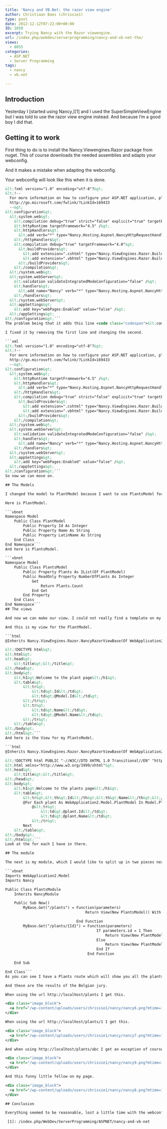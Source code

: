 ```yaml
---
title: 'Nancy and VB.Net: the razor view engine'
author: Christiaan Baes (chrissie1)
type: post
date: 2012-12-12T07:22:00+00:00
ID: 1850
excerpt: Trying Nancy with the Razor viewengine.
url: /index.php/webdev/serverprogramming/nancy-and-vb-net-the/
views:
  - 8055
categories:
  - ASP.NET
  - Server Programming
tags:
  - nancy
  - vb.net

---
```

## Introduction

Yesterday I [started using Nancy,][1] and I used the SuperSimpleViewEngine but I was told to use the razor view engine instead. And because I&#8217;m a good boy I did that.

## Getting it to work

First thing to do is to install the Nancy.Viewengines.Razor package from nuget. This of course downloads the needed assemblies and adapts your webconfig. 

And it makes a mistake when adapting the webconfig.

Your webconfig will look like this when it is done.

```xml
&lt;?xml version="1.0" encoding="utf-8"?&gt;
&lt;!--
  For more information on how to configure your ASP.NET application, please visit
  http://go.microsoft.com/fwlink/?LinkId=169433
  --&gt;
&lt;configuration&gt;
  &lt;system.web&gt;
    &lt;compilation debug="true" strict="false" explicit="true" targetFramework="4.5" /&gt;
    &lt;httpRuntime targetFramework="4.5" /&gt;
    &lt;httpHandlers&gt;
      &lt;add verb="*" type="Nancy.Hosting.Aspnet.NancyHttpRequestHandler" path="*" /&gt;
    &lt;/httpHandlers&gt;
    &lt;compilation debug="true" targetFramework="4.0"&gt;
      &lt;buildProviders&gt;
        &lt;add extension=".cshtml" type="Nancy.ViewEngines.Razor.BuildProviders.NancyCSharpRazorBuildProvider, Nancy.ViewEngines.Razor.BuildProviders" /&gt;
        &lt;add extension=".vbhtml" type="Nancy.ViewEngines.Razor.BuildProviders.NancyVisualBasicRazorBuildProvider, Nancy.ViewEngines.Razor.BuildProviders" /&gt;
      &lt;/buildProviders&gt;
    &lt;/compilation&gt;
  &lt;/system.web&gt;
  &lt;system.webServer&gt;
    &lt;validation validateIntegratedModeConfiguration="false" /&gt;
    &lt;handlers&gt;
      &lt;add name="Nancy" verb="*" type="Nancy.Hosting.Aspnet.NancyHttpRequestHandler" path="*" /&gt;
    &lt;/handlers&gt;
  &lt;/system.webServer&gt;
  &lt;appSettings&gt;
    &lt;add key="webPages:Enabled" value="false" /&gt;
  &lt;/appSettings&gt;
&lt;/configuration&gt;```
The problem being that it adds this line <code class="codespan">&lt;compilation debug="true" targetFramework="4.0"&gt;</code> while I already have this line <code class="codespan">&lt;compilation debug="true" strict="false" explicit="true" targetFramework="4.5" /&gt;</code> and that seemed to be undesirable.

I fixed it by removing the first line and changing the second.

```xml
&lt;?xml version="1.0" encoding="utf-8"?&gt;
&lt;!--
  For more information on how to configure your ASP.NET application, please visit
  http://go.microsoft.com/fwlink/?LinkId=169433
  --&gt;
&lt;configuration&gt;
  &lt;system.web&gt;
    &lt;httpRuntime targetFramework="4.5" /&gt;
    &lt;httpHandlers&gt;
      &lt;add verb="*" type="Nancy.Hosting.Aspnet.NancyHttpRequestHandler" path="*" /&gt;
    &lt;/httpHandlers&gt;
    &lt;compilation debug="true" strict="false" explicit="true" targetFramework="4.5"&gt;
      &lt;buildProviders&gt;
        &lt;add extension=".cshtml" type="Nancy.ViewEngines.Razor.BuildProviders.NancyCSharpRazorBuildProvider, Nancy.ViewEngines.Razor.BuildProviders" /&gt;
        &lt;add extension=".vbhtml" type="Nancy.ViewEngines.Razor.BuildProviders.NancyVisualBasicRazorBuildProvider, Nancy.ViewEngines.Razor.BuildProviders" /&gt;
      &lt;/buildProviders&gt;
    &lt;/compilation&gt;
  &lt;/system.web&gt;
  &lt;system.webServer&gt;
    &lt;validation validateIntegratedModeConfiguration="false" /&gt;
    &lt;handlers&gt;
      &lt;add name="Nancy" verb="*" type="Nancy.Hosting.Aspnet.NancyHttpRequestHandler" path="*" /&gt;
    &lt;/handlers&gt;
  &lt;/system.webServer&gt;
  &lt;appSettings&gt;
    &lt;add key="webPages:Enabled" value="false" /&gt;
  &lt;/appSettings&gt;
&lt;/configuration&gt;```
So now we can move on.

## The Models

I changed the model to PlantModel because I want to use PlantsModel for my collection of Plants.

Here is PlantModel.

```vbnet
Namespace Model
    Public Class PlantModel
        Public Property Id As Integer
        Public Property Name As String
        Public Property LatinName As String
    End Class
End Namespace```
And here is PlantsModel.

```vbnet
Namespace Model
    Public Class PlantsModel
        Public Property Plants As IList(Of PlantModel)
        Public ReadOnly Property NumberOfPlants As Integer
            Get
                Return Plants.Count
            End Get
        End Property
    End Class
End Namespace```
## The views

And now we can make our view. I could not really find a template on my machine for razor views so I made a html page and changed the extension to vbhtml.

And this is my view for the PlantModel.

```html
@Inherits Nancy.ViewEngines.Razor.NancyRazorViewBase(Of WebApplication2.Model.PlantModel)

&lt;!DOCTYPE html&gt;
&lt;html&gt;
&lt;head&gt;
    &lt;title&gt;&lt;/title&gt;
&lt;/head&gt;
&lt;body&gt;
    &lt;h1&gt;Welcome to the plant page&lt;/h1&gt;
    &lt;table&gt;
        &lt;tr&gt;
            &lt;td&gt;Id&lt;/td&gt;
            &lt;td&gt;@Model.Id&lt;/td&gt;
        &lt;/tr&gt;
        &lt;tr&gt;
            &lt;td&gt;Name&lt;/td&gt;
            &lt;td&gt;@Model.Name&lt;/td&gt;
        &lt;/tr&gt;
    &lt;/table&gt;
&lt;/body&gt;
&lt;/html&gt;```
And here is the View for my PlantsModel.

```html
@Inherits Nancy.ViewEngines.Razor.NancyRazorViewBase(Of WebApplication2.Model.PlantsModel)

&lt;!DOCTYPE html PUBLIC "-//W3C//DTD XHTML 1.0 Transitional//EN" "http://www.w3.org/TR/xhtml1/DTD/xhtml1-transitional.dtd"&gt;
&lt;html xmlns="http://www.w3.org/1999/xhtml"&gt;
&lt;head&gt;
    &lt;title&gt;&lt;/title&gt;
&lt;/head&gt;
&lt;body&gt;
    &lt;h1&gt;Welcome to the plants page&lt;/h1&gt;
    &lt;table&gt;
        &lt;tr&gt;&lt;th&gt;Id&lt;/th&gt;&lt;th&gt;Name&lt;/th&gt;&lt;/tr&gt;
        @For Each plant As WebApplication2.Model.PlantModel In Model.Plants
            @&lt;tr&gt;
                &lt;td&gt;@plant.Id&lt;/td&gt;
                &lt;td&gt;@plant.Name&lt;/td&gt;
            &lt;/tr&gt;
        Next
    &lt;/table&gt;
&lt;/body&gt;
&lt;/html&gt;```
Look at the for each I have in there.

## The module

The next is my module, which I would like to split up in two pieces next time. Because small is better, but for now this works.

```vbnet
Imports WebApplication2.Model
Imports Nancy

Public Class PlantsModule
    Inherits NancyModule

    Public Sub New()
        MyBase.Get("/plants") = Function(parameters)
                                    Return View(New PlantsModel() With {.Plants = New List(Of PlantModel) From {New PlantModel() With {.Id = 2, .Name = "test"}}})

                                End Function
        MyBase.Get("/plants/{Id}") = Function(parameters)
                                         If parameters.id = 1 Then
                                             Return View(New PlantModel() With {.Id = 1, .Name = "test"})
                                         Else
                                             Return View(New PlantModel() With {.Id = 2, .Name = "test"})
                                         End If
                                     End Function

    End Sub

End Class```
As you can see I have a Plants route which will show you all the plants. And A plants route which accepts an id which I can read and send the data as requested. Not very good at this point in time but you get the drift.

And these are the results of the Belgian jury.

When using the url http://localhost/plants I get this.

<div class="image_block">
  <a href="/wp-content/uploads/users/chrissie1/nancy/nancy6.png?mtime=1355303812"><img alt="" src="/wp-content/uploads/users/chrissie1/nancy/nancy6.png?mtime=1355303812" width="408" height="146" /></a>
</div>

When using the url http://localhost/plants/1 I get this.

<div class="image_block">
  <a href="/wp-content/uploads/users/chrissie1/nancy/nancy7.png?mtime=1355303865"><img alt="" src="/wp-content/uploads/users/chrissie1/nancy/nancy7.png?mtime=1355303865" width="430" height="132" /></a>
</div>

And when using http://localhost/plants/abc I get an exception of course.

<div class="image_block">
  <a href="/wp-content/uploads/users/chrissie1/nancy/nancy9.png?mtime=1355303932"><img alt="" src="/wp-content/uploads/users/chrissie1/nancy/nancy9.png?mtime=1355303932" width="605" height="246" /></a>
</div>

And this funny little fellow on my page.

<div class="image_block">
  <a href="/wp-content/uploads/users/chrissie1/nancy/nancy8.png?mtime=1355303979"><img alt="" src="/wp-content/uploads/users/chrissie1/nancy/nancy8.png?mtime=1355303979" width="537" height="294" /></a>
</div>

## Conclusion

Everything seemed to be reasonable, lost a little time with the webconfig thing and looking up syntax for razor, but it was pretty much ok and smooth for the rest.

 [1]: /index.php/WebDev/ServerProgramming/ASPNET/nancy-and-vb-net
